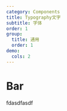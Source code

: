 ```yaml
---
category: Components
title: Typography文字
subtitle: 字体
order: 1
group:
  title: 通用
  order: 1
demo:
  cols: 2
---
```


# Bar

fdasdfasdf

<!-- ```jsx
import { Bar } from 'ayri-ui';

export default () => <Bar title="Hello dumi!" />
``` -->

